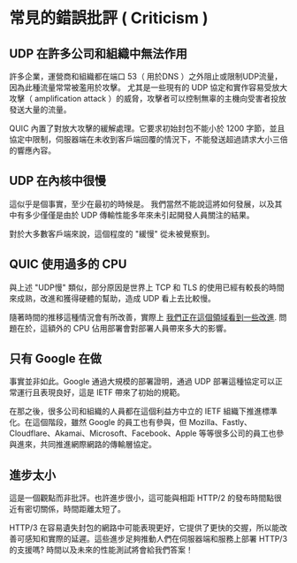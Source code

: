 # 常見的錯誤批評 ( Criticism )

## UDP 在許多公司和組織中無法作用

許多企業，運營商和組織都在端口 53（ 用於DNS ）之外阻止或限制UDP流量，因為此種流量常常被濫用於攻擊。
尤其是一些現有的 UDP 協定和實作容易受放大攻擊（ amplification attack ）的威脅，攻擊者可以控制無辜的主機向受害者投放發送大量的流量。

QUIC 內置了對放大攻擊的緩解處理。它要求初始封包不能小於 1200 字節，並且協定中限制，伺服器端在未收到客戶端回覆的情況下，不能發送超過請求大小三倍的響應內容。

## UDP 在內核中很慢

這似乎是個事實，至少在最初的時候是。
我們當然不能說這將如何發展，以及其中有多少僅僅是由於 UDP 傳輸性能多年來未引起開發人員關注的結果。

對於大多數客戶端來說，這個程度的 "緩慢" 從未被覺察到。

## QUIC 使用過多的 CPU

與上述 "UDP慢" 類似，部分原因是世界上 TCP 和 TLS 的使用已經有較長的時間來成熟，改進和獲得硬體的幫助，造成 UDP 看上去比較慢。

隨著時間的推移這種情況會有所改善，實際上 [我們正在這個領域看到一些改進](https://www.fastly.com/blog/measuring-quic-vs-tcp-computational-efficiency). 問題在於，這額外的 CPU 佔用部署會對部署人員帶來多大的影響。

## 只有 Google 在做

事實並非如此。Google 通過大規模的部署證明，通過 UDP 部署這種協定可以正常運行且表現良好，這是 IETF 帶來了初始的規範。

在那之後，很多公司和組織的人員都在這個利益方中立的 IETF 組織下推進標準化。在這個階段，雖然 Google 的員工也有參與，但 Mozilla、Fastly、Cloudflare、Akamai、Microsoft、Facebook、Apple 等等很多公司的員工也參與進來，共同推進網際網路的傳輸層協定。

## 進步太小

這是一個觀點而非批評。也許進步很小，這可能與相距 HTTP/2 的發布時間點很近有密切關係，時間距離太短了。

HTTP/3 在容易遺失封包的網路中可能表現更好，它提供了更快的交握，所以能改善可感知和實際的延遲。這些進步足夠推動人們在伺服器端和服務上部署 HTTP/3 的支援嗎? 時間以及未來的性能測試將會給我們答案！
